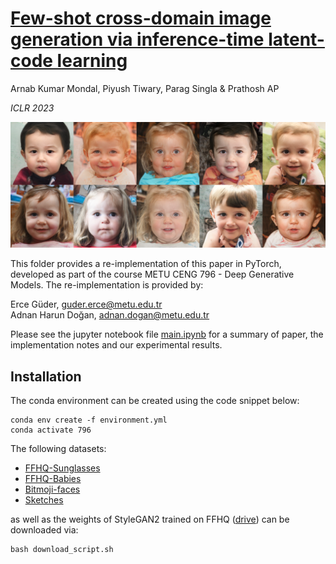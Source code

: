 # [Few-shot cross-domain image generation via inference-time latent-code learning](https://openreview.net/pdf?id=sCYXJr3QJM8)

Arnab Kumar Mondal, Piyush Tiwary, Parag Singla & Prathosh AP

*ICLR 2023*

![babies](./assets/babies.png)

This folder provides a re-implementation of this paper in PyTorch, developed as part of the course METU CENG 796 - Deep Generative Models. The re-implementation is provided by:

Erce Güder, guder.erce@metu.edu.tr\
Adnan Harun Doğan, adnan.dogan@metu.edu.tr

Please see the jupyter notebook file [main.ipynb](main.ipynb) for a summary of paper, the implementation notes and our experimental results.

## Installation

The conda environment can be created using the code snippet below:
```
conda env create -f environment.yml
conda activate 796
```

The following datasets:
- [FFHQ-Sunglasses](https://drive.google.com/u/0/uc?id=1Uu5y_y8Rjxbj2VEzvT3aBHyn4pltFgyX&export=download)
- [FFHQ-Babies](https://drive.google.com/u/0/uc?id=1JmjKBq_wylJmpCQ2OWNMy211NFJhHHID)
- [Bitmoji-faces](https://kaggle.com/datasets/mostafamozafari/bitmoji-face)
- [Sketches](http://mmlab.ie.cuhk.edu.hk/archive/sketchdatabase/CUHK/training_88/Cropped_Images/CUHK_training_cropped_sketches.zip)

as well as the weights of StyleGAN2 trained on FFHQ ([drive](https://drive.google.com/u/0/uc?id=1PQutd-JboOCOZqmd95XWxWrO8gGEvRcO)) can be downloaded via:
```
bash download_script.sh
```
